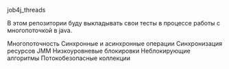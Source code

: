 job4j_threads

В этом репозитории буду выкладывать свои тесты в процессе работы с многопоточкой в java.

Многопоточность
Синхронные и асинхронные операции
Синхронизация ресурсов
JMM
Низкоуровневые блокировки
Неблокирующие алгоритмы
Потокобезопасные коллекции